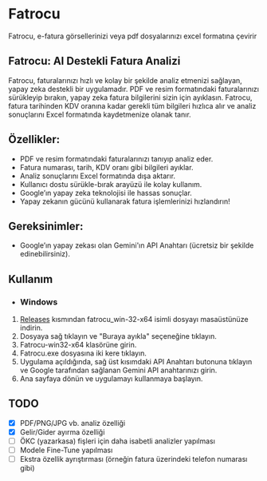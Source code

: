 # Fatrocu
Fatrocu, e-fatura görsellerinizi veya pdf dosyalarınızı excel formatına çevirir

## Fatrocu: AI Destekli Fatura Analizi

Fatrocu, faturalarınızı hızlı ve kolay bir şekilde analiz etmenizi sağlayan, yapay zeka destekli bir uygulamadır. PDF ve resim formatındaki faturalarınızı sürükleyip bırakın, yapay zeka fatura bilgilerini sizin için ayıklasın. Fatrocu, fatura tarihinden KDV oranına kadar gerekli tüm bilgileri hızlıca alır ve analiz sonuçlarını Excel formatında kaydetmenize olanak tanır.

## Özellikler:

- PDF ve resim formatındaki faturalarınızı tanıyıp analiz eder.
- Fatura numarası, tarih, KDV oranı gibi bilgileri ayıklar.
- Analiz sonuçlarını Excel formatında dışa aktarır.
- Kullanıcı dostu sürükle-bırak arayüzü ile kolay kullanım.
- Google’ın yapay zeka teknolojisi ile hassas sonuçlar.
- Yapay zekanın gücünü kullanarak fatura işlemlerinizi hızlandırın!

## Gereksinimler:

- Google’ın yapay zekası olan Gemini'ın API Anahtarı (ücretsiz bir şekilde edinebilirsiniz).

## Kullanım
- ### Windows
 1. <a href="https://github.com/Nec0ti/Fatrocu/releases">Releases</a> kısmından fatrocu_win-32-x64 isimli dosyayı masaüstünüze indirin.
 2. Dosyaya sağ tıklayın ve "Buraya ayıkla" seçeneğine tıklayın.
 3. Fatrocu-win32-x64 klasörüne girin.
 4. Fatrocu.exe dosyasına iki kere tıklayın.
 5. Uygulama açıldığında, sağ üst kısımdaki API Anahtarı butonuna tıklayın ve Google tarafından sağlanan Gemini API anahtarınızı girin.
 6. Ana sayfaya dönün ve uygulamayı kullanmaya başlayın.

## TODO
- [x] PDF/PNG/JPG vb. analiz özelliği
- [x] Gelir/Gider ayırma özelliği
- [ ] ÖKC (yazarkasa) fişleri için daha isabetli analizler yapılması
- [ ] Modele Fine-Tune yapılması
- [ ] Ekstra özellik ayrıştırması (örneğin fatura üzerindeki telefon numarası gibi)
